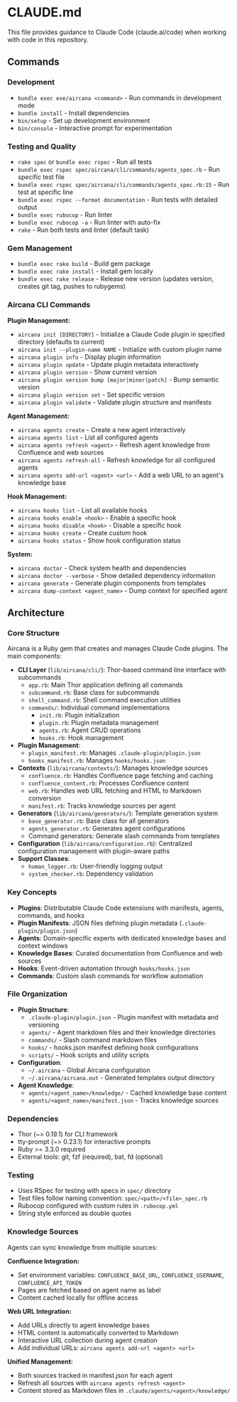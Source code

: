# CLAUDE.md

This file provides guidance to Claude Code (claude.ai/code) when working with code in this repository.

## Commands

### Development
- `bundle exec exe/aircana <command>` - Run commands in development mode
- `bundle install` - Install dependencies
- `bin/setup` - Set up development environment
- `bin/console` - Interactive prompt for experimentation

### Testing and Quality
- `rake spec` or `bundle exec rspec` - Run all tests
- `bundle exec rspec spec/aircana/cli/commands/agents_spec.rb` - Run specific test file
- `bundle exec rspec spec/aircana/cli/commands/agents_spec.rb:15` - Run test at specific line
- `bundle exec rspec --format documentation` - Run tests with detailed output
- `bundle exec rubocop` - Run linter
- `bundle exec rubocop -a` - Run linter with auto-fix
- `rake` - Run both tests and linter (default task)

### Gem Management
- `bundle exec rake build` - Build gem package
- `bundle exec rake install` - Install gem locally
- `bundle exec rake release` - Release new version (updates version, creates git tag, pushes to rubygems)

### Aircana CLI Commands

**Plugin Management:**
- `aircana init [DIRECTORY]` - Initialize a Claude Code plugin in specified directory (defaults to current)
- `aircana init --plugin-name NAME` - Initialize with custom plugin name
- `aircana plugin info` - Display plugin information
- `aircana plugin update` - Update plugin metadata interactively
- `aircana plugin version` - Show current version
- `aircana plugin version bump [major|minor|patch]` - Bump semantic version
- `aircana plugin version set` - Set specific version
- `aircana plugin validate` - Validate plugin structure and manifests

**Agent Management:**
- `aircana agents create` - Create a new agent interactively
- `aircana agents list` - List all configured agents
- `aircana agents refresh <agent>` - Refresh agent knowledge from Confluence and web sources
- `aircana agents refresh-all` - Refresh knowledge for all configured agents
- `aircana agents add-url <agent> <url>` - Add a web URL to an agent's knowledge base

**Hook Management:**
- `aircana hooks list` - List all available hooks
- `aircana hooks enable <hook>` - Enable a specific hook
- `aircana hooks disable <hook>` - Disable a specific hook
- `aircana hooks create` - Create custom hook
- `aircana hooks status` - Show hook configuration status

**System:**
- `aircana doctor` - Check system health and dependencies
- `aircana doctor --verbose` - Show detailed dependency information
- `aircana generate` - Generate plugin components from templates
- `aircana dump-context <agent_name>` - Dump context for specified agent

## Architecture

### Core Structure
Aircana is a Ruby gem that creates and manages Claude Code plugins. The main components:

- **CLI Layer** (`lib/aircana/cli/`): Thor-based command line interface with subcommands
  - `app.rb`: Main Thor application defining all commands
  - `subcommand.rb`: Base class for subcommands
  - `shell_command.rb`: Shell command execution utilities
  - `commands/`: Individual command implementations
    - `init.rb`: Plugin initialization
    - `plugin.rb`: Plugin metadata management
    - `agents.rb`: Agent CRUD operations
    - `hooks.rb`: Hook management
- **Plugin Management**:
  - `plugin_manifest.rb`: Manages `.claude-plugin/plugin.json`
  - `hooks_manifest.rb`: Manages `hooks/hooks.json`
- **Contexts** (`lib/aircana/contexts/`): Manages knowledge sources
  - `confluence.rb`: Handles Confluence page fetching and caching
  - `confluence_content.rb`: Processes Confluence content
  - `web.rb`: Handles web URL fetching and HTML to Markdown conversion
  - `manifest.rb`: Tracks knowledge sources per agent
- **Generators** (`lib/aircana/generators/`): Template generation system
  - `base_generator.rb`: Base class for all generators
  - `agents_generator.rb`: Generates agent configurations
  - Command generators: Generate slash commands from templates
- **Configuration** (`lib/aircana/configuration.rb`): Centralized configuration management with plugin-aware paths
- **Support Classes**:
  - `human_logger.rb`: User-friendly logging output
  - `system_checker.rb`: Dependency validation

### Key Concepts
- **Plugins**: Distributable Claude Code extensions with manifests, agents, commands, and hooks
- **Plugin Manifests**: JSON files defining plugin metadata (`.claude-plugin/plugin.json`)
- **Agents**: Domain-specific experts with dedicated knowledge bases and context windows
- **Knowledge Bases**: Curated documentation from Confluence and web sources
- **Hooks**: Event-driven automation through `hooks/hooks.json`
- **Commands**: Custom slash commands for workflow automation

### File Organization
- **Plugin Structure**:
  - `.claude-plugin/plugin.json` - Plugin manifest with metadata and versioning
  - `agents/` - Agent markdown files and their knowledge directories
  - `commands/` - Slash command markdown files
  - `hooks/` - hooks.json manifest defining hook configurations
  - `scripts/` - Hook scripts and utility scripts
- **Configuration**:
  - `~/.aircana` - Global Aircana configuration
  - `~/.aircana/aircana.out` - Generated templates output directory
- **Agent Knowledge**:
  - `agents/<agent_name>/knowledge/` - Cached knowledge base content
  - `agents/<agent_name>/manifest.json` - Tracks knowledge sources

### Dependencies
- Thor (~> 0.19.1) for CLI framework
- tty-prompt (~> 0.23.1) for interactive prompts
- Ruby >= 3.3.0 required
- External tools: git, fzf (required), bat, fd (optional)

### Testing
- Uses RSpec for testing with specs in `spec/` directory
- Test files follow naming convention: `spec/<path>/<file>_spec.rb`
- Rubocop configured with custom rules in `.rubocop.yml`
- String style enforced as double quotes

### Knowledge Sources
Agents can sync knowledge from multiple sources:

**Confluence Integration:**
- Set environment variables: `CONFLUENCE_BASE_URL`, `CONFLUENCE_USERNAME`, `CONFLUENCE_API_TOKEN`
- Pages are fetched based on agent name as label
- Content cached locally for offline access

**Web URL Integration:**
- Add URLs directly to agent knowledge bases
- HTML content is automatically converted to Markdown
- Interactive URL collection during agent creation
- Add individual URLs: `aircana agents add-url <agent> <url>`

**Unified Management:**
- Both sources tracked in manifest.json for each agent
- Refresh all sources with `aircana agents refresh <agent>`
- Content stored as Markdown files in `.claude/agents/<agent>/knowledge/`